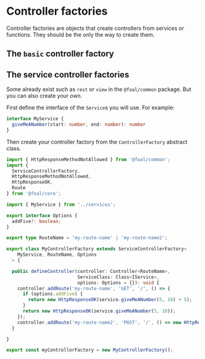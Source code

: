 # Controller factories

Controller factories are objects that create controllers from services or functions. They should be the only the way to create them.

## The `basic` controller factory

## The service controller factories

Some already exist such as `rest` or `view` in the `@foal/common` package. But you can also create your own.

First define the interface of the `Service`s you will use. For example:

```typescript
interface MyService {
  giveMeANumber(start: number, end: number): number
}
```

Then create your controller factory from the `ControllerFactory` abstract class.

```typescript
import { HttpResponseMethodNotAllowed } from '@foal/common';
import {
  ServiceControllerFactory,
  HttpResponseMethodNotAllowed,
  HttpResponseOK,
  Route
} from '@foal/core';

import { MyService } from '../services';

export interface Options {
  addFive?: boolean;
}

export type RouteName = 'my-route-name' | 'my-route-name2';

export class MyControllerFactory extends ServiceControllerFactory<
    MyService, RouteName, Options
  > {

  public defineController(controller: Controller<RouteName>,
                          ServiceClass: Class<IService>,
                          options: Options = {}): void {
    controller.addRoute('my-route-name', 'GET', '/', () => {
      if (options.addFive) {
        return new HttpResponseOK(service.giveMeANumber(5, 10) + 5);
      }
      return new HttpResponseOK(service.giveMeANumber(5, 10));
    });
    controller.addRoute('my-route-name2', 'POST', '/', () => new HttpResponseMethodNotAllowed());
  }

}

export const myControllerFactory = new MyControllerFactory();
```